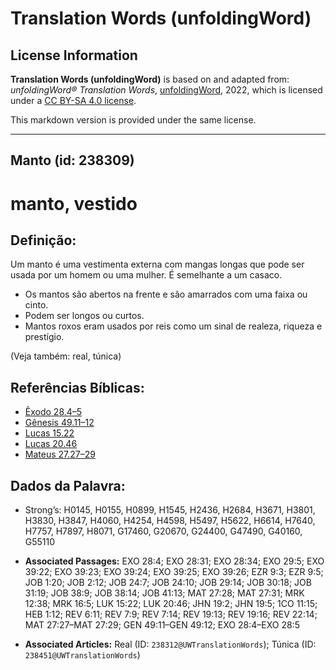 # Translation Words (unfoldingWord)

## License Information

**Translation Words (unfoldingWord)** is based on and adapted from: _unfoldingWord® Translation Words_, [unfoldingWord](https://unfoldingword.org/utw), 2022, which is licensed under a [CC BY-SA 4.0 license](https://creativecommons.org/licenses/by-sa/4.0/legalcode.en).

This markdown version is provided under the same license.



--------------------------------

## Manto (id: 238309)

manto, vestido
==============

Definição:
----------

Um manto é uma vestimenta externa com mangas longas que pode ser usada por um homem ou uma mulher. É semelhante a um casaco.

* Os mantos são abertos na frente e são amarrados com uma faixa ou cinto.
* Podem ser longos ou curtos.
* Mantos roxos eram usados por reis como um sinal de realeza, riqueza e prestígio.

(Veja também: real, túnica)

Referências Bíblicas:
---------------------

* [Êxodo 28\.4–5](https://ref.ly/Exod28:4-Exod28:5)
* [Gênesis 49\.11–12](https://ref.ly/Gen49:11-Gen49:12)
* [Lucas 15\.22](https://ref.ly/Luke15:22)
* [Lucas 20\.46](https://ref.ly/Luke20:46)
* [Mateus 27\.27–29](https://ref.ly/Matt27:27-Matt27:29)

Dados da Palavra:
-----------------

* Strong’s: H0145, H0155, H0899, H1545, H2436, H2684, H3671, H3801, H3830, H3847, H4060, H4254, H4598, H5497, H5622, H6614, H7640, H7757, H7897, H8071, G17460, G20670, G24400, G47490, G40160, G55110

* **Associated Passages:** EXO 28:4; EXO 28:31; EXO 28:34; EXO 29:5; EXO 39:22; EXO 39:23; EXO 39:24; EXO 39:25; EXO 39:26; EZR 9:3; EZR 9:5; JOB 1:20; JOB 2:12; JOB 24:7; JOB 24:10; JOB 29:14; JOB 30:18; JOB 31:19; JOB 38:9; JOB 38:14; JOB 41:13; MAT 27:28; MAT 27:31; MRK 12:38; MRK 16:5; LUK 15:22; LUK 20:46; JHN 19:2; JHN 19:5; 1CO 11:15; HEB 1:12; REV 6:11; REV 7:9; REV 7:14; REV 19:13; REV 19:16; REV 22:14; MAT 27:27–MAT 27:29; GEN 49:11–GEN 49:12; EXO 28:4–EXO 28:5
* **Associated Articles:** Real (ID: `238312@UWTranslationWords`); Túnica (ID: `238451@UWTranslationWords`)

